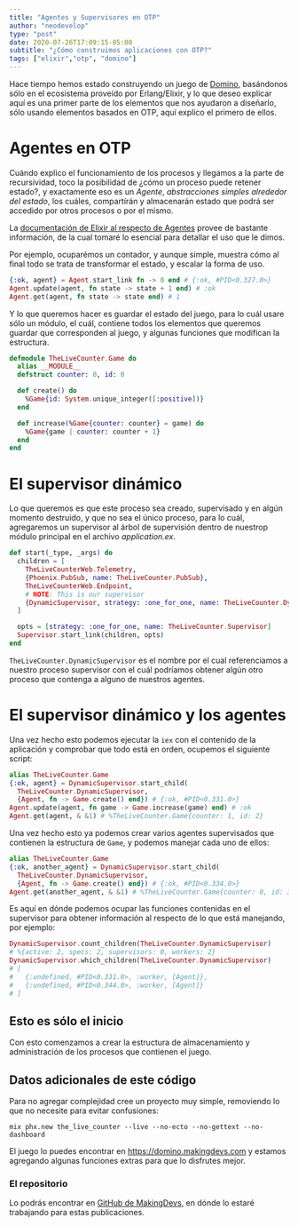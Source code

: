 ```yaml
---
title: "Agentes y Supervisores en OTP"
author: "neodevelop"
type: "post"
date: 2020-07-26T17:09:15-05:00
subtitle: "¿Cómo construimos aplicaciones con OTP?"
tags: ["elixir","otp", "domino"]
---
```


Hace tiempo hemos estado construyendo un juego de [Domino](https://domino.makingdevs.com), basándonos sólo en el ecosistema proveído por Erlang/Elixir, y lo que deseo explicar aquí es una primer parte de los elementos que nos ayudaron a diseñarlo, sólo usando elementos basados en OTP, aquí explico el primero de ellos.

# Agentes en OTP

Cuándo explico el funcionamiento de los procesos y llegamos a la parte de recursividad, toco la posibilidad de ¿cómo un proceso puede retener estado?, y exactamente eso es un *Agente*, _abstracciones simples alrededor del estado_, los cuáles, compartírán y almacenarán estado que podrá ser accedido por otros procesos o por el mismo.

La [documentación de Elixir al respecto de Agentes](https://hexdocs.pm/elixir/Agent.html#content) provee de bastante información, de la cual tomaré lo esencial para detallar el uso que le dimos.

Por ejemplo, ocuparémos un contador, y aunque simple, muestra cómo al final todo se trata de transformar el estado, y escalar la forma de uso.

```elixir
{:ok, agent} = Agent.start_link fn -> 0 end # {:ok, #PID<0.327.0>}
Agent.update(agent, fn state -> state + 1 end) # :ok
Agent.get(agent, fn state -> state end) # 1
```

Y lo que queremos hacer es guardar el estado del juego, para lo cuál usare sólo un módulo, el cuál, contiene todos los elementos que queremos guardar que corresponden al juego, y algunas funciones que modifican la estructura.

```elixir
defmodule TheLiveCounter.Game do
  alias __MODULE__
  defstruct counter: 0, id: 0

  def create() do
    %Game{id: System.unique_integer([:positive])}
  end

  def increase(%Game{counter: counter} = game) do
    %Game{game | counter: counter + 1}
  end
end
```

# El supervisor dinámico

Lo que queremos es que este proceso sea creado, supervisado y en algún momento destruido, y que no sea el único proceso, para lo cuál, agregaremos un supervisor al árbol de supervisión dentro de nuestrop módulo principal en el archivo _application.ex_.

```elixir
def start(_type, _args) do
  children = [
    TheLiveCounterWeb.Telemetry,
    {Phoenix.PubSub, name: TheLiveCounter.PubSub},
    TheLiveCounterWeb.Endpoint,
    # NOTE: This is our supervisor
    {DynamicSupervisor, strategy: :one_for_one, name: TheLiveCounter.DynamicSupervisor}
  ]

  opts = [strategy: :one_for_one, name: TheLiveCounter.Supervisor]
  Supervisor.start_link(children, opts)
end
```

`TheLiveCounter.DynamicSupervisor` es el nombre por el cual referenciamos a nuestro proceso supervisor con el cuál podríamos obtener algún otro proceso que contenga a alguno de nuestros agentes.

# El supervisor dinámico y los agentes

Una vez hecho esto podemos ejecutar la `iex` con el contenido de la aplicación y comprobar que todo está en orden, ocupemos el siguiente script:

```elixir
alias TheLiveCounter.Game
{:ok, agent} = DynamicSupervisor.start_child(
  TheLiveCounter.DynamicSupervisor,
  {Agent, fn -> Game.create() end}) # {:ok, #PID<0.331.0>}
Agent.update(agent, fn game -> Game.increase(game) end) # :ok
Agent.get(agent, & &1) # %TheLiveCounter.Game{counter: 1, id: 2}
```

Una vez hecho esto ya podemos crear varios agentes supervisados que contienen la estructura de `Game`, y podemos manejar cada uno de ellos:

```elixir
alias TheLiveCounter.Game
{:ok, another_agent} = DynamicSupervisor.start_child(
  TheLiveCounter.DynamicSupervisor,
  {Agent, fn -> Game.create() end}) # {:ok, #PID<0.334.0>}
Agent.get(another_agent, & &1) # %TheLiveCounter.Game{counter: 0, id: 34}
```

Es aquí en dónde podemos ocupar las funciones contenidas en el supervisor para obtener información al respecto de lo que está manejando, por ejemplo:

```elixir
DynamicSupervisor.count_children(TheLiveCounter.DynamicSupervisor)
# %{active: 2, specs: 2, supervisors: 0, workers: 2}
DynamicSupervisor.which_children(TheLiveCounter.DynamicSupervisor)
# [
#   {:undefined, #PID<0.331.0>, :worker, [Agent]},
#   {:undefined, #PID<0.344.0>, :worker, [Agent]}
# ]
```

## Esto es sólo el inicio

Con esto comenzamos a crear la estructura de almacenamiento y administración de los procesos que contienen el juego.

## Datos adicionales de este código

Para no agregar complejidad cree un proyecto muy simple, removiendo lo que no necesite para evitar confusiones:

`mix phx.new the_live_counter --live --no-ecto --no-gettext --no-dashboard`

El juego lo puedes encontrar en https://domino.makingdevs.com y estamos agregando algunas funciones extras para que lo disfrutes mejor.

### El repositorio

Lo podrás encontrar en [GitHub de MakingDevs](https://github.com/makingdevs/the_live_counter), en dónde lo estaré trabajando para estas publicaciones.
